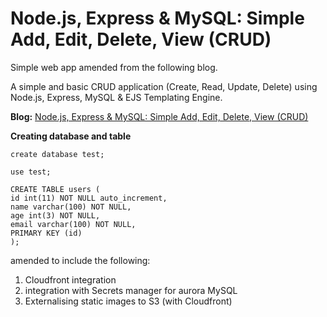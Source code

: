 Node.js, Express & MySQL: Simple Add, Edit, Delete, View (CRUD)
========
Simple web app amended from the following blog.

A simple and basic CRUD application (Create, Read, Update, Delete) using Node.js, Express, MySQL & EJS Templating Engine.

**Blog:** [Node.js, Express & MySQL: Simple Add, Edit, Delete, View (CRUD)](http://blog.chapagain.com.np/node-js-express-mysql-simple-add-edit-delete-view-crud/)

**Creating database and table**

```
create database test;

use test;

CREATE TABLE users (
id int(11) NOT NULL auto_increment,
name varchar(100) NOT NULL,
age int(3) NOT NULL,
email varchar(100) NOT NULL,
PRIMARY KEY (id)
);
```


amended to include the following:
1. Cloudfront integration
2. integration with Secrets manager for aurora MySQL
3. Externalising static images to S3 (with Cloudfront)